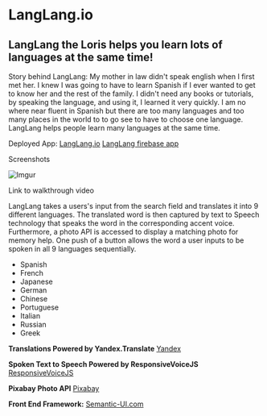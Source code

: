 
# LangLang.io
## LangLang the Loris helps you learn lots of languages at the same time!

Story behind LangLang:
My mother in law didn't speak english when I first met her. I knew I was going to have to learn Spanish if I ever wanted to get to know her and the rest of the family. I didn't need any books or tutorials, by speaking the language, and using it, I learned it very quickly. I am no where near fluent in Spanish but there are too many languages and too many places in the world to to go see to have to choose one language. LangLang helps people learn many languages at the same time.

Deployed App:
[LangLang.io](http://www.langlang.io)
[LangLang firebase app](https://langlang-4072a.firebaseapp.com/)

Screenshots

![Imgur](https://i.imgur.com/FpJz6AU.png)

Link to walkthrough video


LangLang takes a users's input from the search field and translates it into 9 different languages. The translated word is then captured by text to Speech technology that speaks the word in the corresponding accent voice. Furthermore, a photo API is accessed to display a matching photo for memory help. One push of a button allows the word a user inputs to be spoken in all 9 languages sequentially.

* Spanish
* French
* Japanese
* German
* Chinese
* Portuguese
* Italian
* Russian
* Greek

**Translations Powered by Yandex.Translate**
[Yandex](http://translate.yandex.com/)

**Spoken Text to Speech Powered by ResponsiveVoiceJS**
[ResponsiveVoiceJS](https://responsivevoice.org/api/)

**Pixabay Photo API**
[Pixabay](https://pixabay.com/api/docs/)

**Front End Framework:**
[Semantic-UI.com](http://www.semantic-ui.com)
